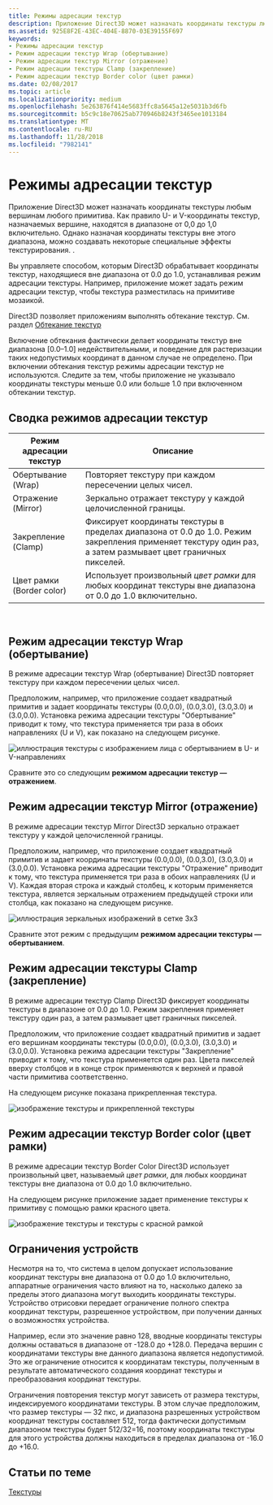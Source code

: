 ```yaml
---
title: Режимы адресации текстур
description: Приложение Direct3D может назначать координаты текстуры любым вершинам любого примитива.
ms.assetid: 925E8F2E-43EC-404E-8870-03E39155F697
keywords:
- Режимы адресации текстур
- Режим адресации текстур Wrap (обертывание)
- Режим адресации текстур Mirror (отражение)
- Режим адресации текстуры Clamp (закрепление)
- Режим адресации текстур Border color (цвет рамки)
ms.date: 02/08/2017
ms.topic: article
ms.localizationpriority: medium
ms.openlocfilehash: 5e263876f414e5683ffc8a5645a12e5031b3d6fb
ms.sourcegitcommit: b5c9c18e70625ab770946b8243f3465ee1013184
ms.translationtype: MT
ms.contentlocale: ru-RU
ms.lasthandoff: 11/28/2018
ms.locfileid: "7982141"
---
```

# <a name="texture-addressing-modes"></a>Режимы адресации текстур


Приложение Direct3D может назначать координаты текстуры любым вершинам любого примитива. Как правило U- и V-координаты текстур, назначаемых вершине, находятся в диапазоне от 0,0 до 1,0 включительно. Однако назначая координаты текстуры вне этого диапазона, можно создавать некоторые специальные эффекты текстурирования. .

Вы управляете способом, которым Direct3D обрабатывает координаты текстур, находящиеся вне диапазона от 0.0 до 1.0, устанавливая режим адресации текстуры. Например, приложение может задать режим адресации текстур, чтобы текстура разместилась на примитиве мозаикой.

Direct3D позволяет приложениям выполнять обтекание текстур. См. раздел [Обтекание текстур](texture-wrapping.md)

Включение обтекания фактически делает координаты текстур вне диапазона \[0.0–1.0\] недействительными, и поведение для растеризации таких недопустимых координат в данном случае не определено. При включении обтекания текстур режимы адресации текстур не используются. Следите за тем, чтобы приложение не указывало координаты текстуры меньше 0.0 или больше 1.0 при включенном обтекании текстур.

## <a name="span-idsummaryofthetextureaddressingmodesspanspan-idsummaryofthetextureaddressingmodesspanspan-idsummaryofthetextureaddressingmodesspansummary-of-the-texture-addressing-modes"></a><span id="Summary_of_the_texture_addressing_modes"></span><span id="summary_of_the_texture_addressing_modes"></span><span id="SUMMARY_OF_THE_TEXTURE_ADDRESSING_MODES"></span>Сводка режимов адресации текстур


| Режим адресации текстур | Описание                                                                                                                           |
|-------------------------|---------------------------------------------------------------------------------------------------------------------------------------|
| Обертывание (Wrap)                    | Повторяет текстуру при каждом пересечении целых чисел.                                                                                        |
| Отражение (Mirror)                  | Зеркально отражает текстуру у каждой целочисленной границы.                                                                                        |
| Закрепление (Clamp)                   | Фиксирует координаты текстуры в пределах диапазона от 0.0 до 1.0. Режим закрепления применяет текстуру один раз, а затем размывает цвет граничных пикселей. |
| Цвет рамки (Border color)            | Использует произвольный *цвет рамки* для любых координат текстуры вне диапазона от 0.0 до 1.0 включительно.                         |

 

## <a name="span-idwraptextureaddressmodespanspan-idwraptextureaddressmodespanspan-idwraptextureaddressmodespanwrap-texture-address-mode"></a><span id="Wrap_texture_address_mode"></span><span id="wrap_texture_address_mode"></span><span id="WRAP_TEXTURE_ADDRESS_MODE"></span>Режим адресации текстур Wrap (обертывание)


В режиме адресации текстур Wrap (обертывание) Direct3D повторяет текстуру при каждом пересечении целых чисел.

Предположим, например, что приложение создает квадратный примитив и задает координаты текстуры (0.0,0.0), (0.0,3.0), (3.0,3.0) и (3.0,0.0). Установка режима адресации текстуры "Обертывание" приводит к тому, что текстура применяется три раза в обоих направлениях (U и V), как показано на следующем рисунке.

![иллюстрация текстуры с изображением лица с обертыванием в U- и V-направлениях](images/wrap.png)

Сравните это со следующим **режимом адресации текстур — отражением**.

## <a name="span-idmirrortextureaddressmodespanspan-idmirrortextureaddressmodespanspan-idmirrortextureaddressmodespanmirror-texture-address-mode"></a><span id="Mirror_texture_address_mode"></span><span id="mirror_texture_address_mode"></span><span id="MIRROR_TEXTURE_ADDRESS_MODE"></span>Режим адресации текстур Mirror (отражение)


В режиме адресации текстур Mirror Direct3D зеркально отражает текстуру у каждой целочисленной границы.

Предположим, например, что приложение создает квадратный примитив и задает координаты текстуры (0.0,0.0), (0.0,3.0), (3.0,3.0) и (3.0,0.0). Установка режима адресации текстуры "Отражение" приводит к тому, что текстура применяется три раза в обоих направлениях (U и V). Каждая вторая строка и каждый столбец, к которым применяется текстура, является зеркальным отражением предыдущей строки или столбца, как показано на следующем рисунке.

![иллюстрация зеркальных изображений в сетке 3x3](images/mirror.png)

Сравните этот режим с предыдущим **режимом адресации текстуры — обертыванием**.

## <a name="span-idclamptextureaddressmodespanspan-idclamptextureaddressmodespanspan-idclamptextureaddressmodespanclamp-texture-address-mode"></a><span id="Clamp_texture_address_mode"></span><span id="clamp_texture_address_mode"></span><span id="CLAMP_TEXTURE_ADDRESS_MODE"></span>Режим адресации текстуры Clamp (закрепление)


В режиме адресации текстур Clamp Direct3D фиксирует координаты текстуры в диапазоне от 0.0 до 1.0. Режим закрепления применяет текстуру один раз, а затем размывает цвет граничных пикселей.

Предположим, что приложение создает квадратный примитив и задает его вершинам координаты текстуры (0.0,0.0), (0.0,3.0), (3.0,3.0) и (3.0,0.0). Установка режима адресации текстуры "Закрепление" приводит к тому, что текстура применяется один раз. Цвета пикселей вверху столбцов и в конце строк применяются к верхней и правой части примитива соответственно.

На следующем рисунке показана прикрепленная текстура.

![изображение текстуры и прикрепленной текстуры](images/clamp.png)

## <a name="span-idbordercolortextureaddressmodespanspan-idbordercolortextureaddressmodespanspan-idbordercolortextureaddressmodespanborder-color-texture-address-mode"></a><span id="Border_Color_texture_address_mode"></span><span id="border_color_texture_address_mode"></span><span id="BORDER_COLOR_TEXTURE_ADDRESS_MODE"></span>Режим адресации текстур Border color (цвет рамки)


В режиме адресации текстур Border Color Direct3D использует произвольный цвет, называемый *цвет рамки*, для любых координат текстуры вне диапазона от 0.0 до 1.0 включительно.

На следующем рисунке приложение задает применение текстуры к примитиву с помощью рамки красного цвета.

![изображение текстуры и текстуры с красной рамкой](images/border.png)

## <a name="span-iddevicelimitationsspanspan-iddevicelimitationsspanspan-iddevicelimitationsspandevice-limitations"></a><span id="Device_Limitations"></span><span id="device_limitations"></span><span id="DEVICE_LIMITATIONS"></span>Ограничения устройств


Несмотря на то, что система в целом допускает использование координат текстуры вне диапазона от 0.0 до 1.0 включительно, аппаратные ограничения часто влияют на то, насколько далеко за пределы этого диапазона могут выходить координаты текстуры. Устройство отрисовки передает ограничение полного спектра координат текстуры, разрешенное устройством, при получении данных о возможностях устройства.

Например, если это значение равно 128, вводные координаты текстуры должны оставаться в диапазоне от -128.0 до +128.0. Передача вершин с координатами текстуры вне данного диапазона является недопустимой. Это же ограничение относится к координатам текстуры, полученным в результате автоматического создания координат текстуры и преобразования координат текстуры.

Ограничения повторения текстур могут зависеть от размера текстуры, индексируемого координатами текстуры. В этом случае предположим, что размер текстуры — 32 пкс, и диапазона разрешенных устройством координат текстуры составляет 512, тогда фактически допустимым диапазоном текстуры будет 512/32=16, поэтому координаты текстуры для этого устройства должны находиться в пределах диапазона от -16.0 до +16.0.

## <a name="span-idrelated-topicsspanrelated-topics"></a><span id="related-topics"></span>Статьи по теме


[Текстуры](textures.md)

 

 




